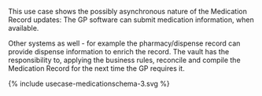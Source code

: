 
This use case shows the possibly asynchronous nature of the Medication Record updates: The GP software can submit medication information, when available. 

Other systems as well - for example the pharmacy/dispense record can provide dispense information to enrich the record. The vault has the responsibility to, applying the business rules, reconcile and compile the Medication Record for the next time the GP requires it.

<div>
{% include usecase-medicationschema-3.svg %}
</div>

<br/>
<br/>
